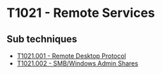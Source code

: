 # T1021 - Remote Services

## Sub techniques

* [T1021.001 - Remote Desktop Protocol](T1021.001/README.md)
* [T1021.002 - SMB/Windows Admin Shares](T1021.002/README.md)
